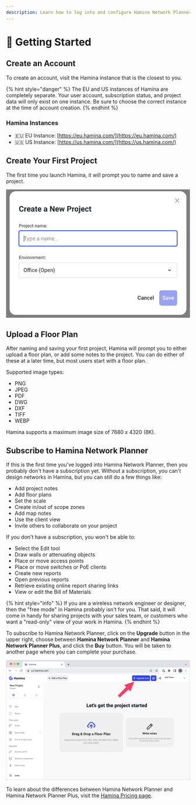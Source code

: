 ```yaml
---
description: Learn how to log into and configure Hamina Network Planner.
---
```


# 🚀 Getting Started

## Create an Account

To create an account, visit the Hamina instance that is the closest to you.

{% hint style="danger" %}
The EU and US instances of Hamina are completely separate. Your user account, subscription status, and project data will only exist on one instance. Be sure to choose the correct instance at the time of account creation.
{% endhint %}

### Hamina Instances

* 🇪🇺 EU Instance: [https://eu.hamina.com/](https://eu.hamina.com/)
* 🇺🇸 US Instance: [https://us.hamina.com/](https://us.hamina.com/)

## Create Your First Project

The first time you launch Hamina, it will prompt you to name and save a project.

![](<.gitbook/assets/Create Project.png>)

## Upload a Floor Plan

After naming and saving your first project, Hamina will prompt you to either upload a floor plan, or add some notes to the project. You can do either of these at a later time, but most users start with a floor plan.

Supported image types:

* PNG
* JPEG
* PDF
* DWG
* DXF
* TIFF&#x20;
* WEBP

Hamina supports a maximum image size of 7680 x 4320 (8K).

## Subscribe to Hamina Network Planner

If this is the first time you've logged into Hamina Network Planner, then you probably don't have a subscription yet. Without a subscription, you can't design networks in Hamina, but you can still do a few things like:

* Add project notes
* Add floor plans
* Set the scale
* Create in/out of scope zones
* Add map notes
* Use the client view
* Invite others to collaborate on your project

If you don't have a subscription, you won't be able to:

* Select the Edit tool
* Draw walls or attenuating objects
* Place or move access points
* Place or move switches or PoE clients
* Create new reports
* Open previous reports
* Retrieve existing online report sharing links
* View or edit the Bill of Materials

{% hint style="info" %}
If you are a wireless network engineer or designer, then the "free mode" in Hamina probably isn't for you. That said, it will come in handy for sharing projects with your sales team, or customers who want a "read-only" view of your work in Hamina.
{% endhint %}

To subscribe to Hamina Network Planner, click on the **Upgrade** button in the upper right, choose between **Hamina Network Planner** and **Hamina Network Planner Plus**, and click the **Buy** button. You will be taken to another page where you can complete your purchase.

![](<.gitbook/assets/Upgrade (1).png>)

To learn about the differences between Hamina Network Planner and Hamina Network Planner Plus, visit the [Hamina Pricing page](https://www.hamina.com/pricing).
